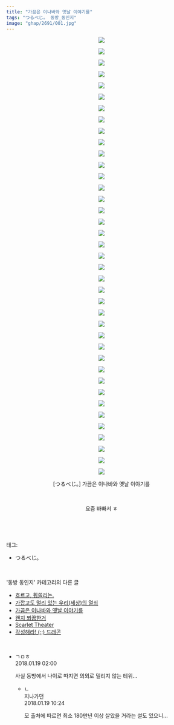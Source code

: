 ```yaml
---
title: "가끔은 이나바와 옛날 이야기를"
tags: "つるべじ。 동방_동인지"
image: "ghap/2691/001.jpg"
---
```

<div class="article">
<p style="text-align: center; clear: none; float: none;"><img src="{{ site.nasurl }}/ghap/2691/001.jpg"/></p>
<p style="text-align: center; clear: none; float: none;"><img src="{{ site.nasurl }}/ghap/2691/002.jpg"/></p>
<p style="text-align: center; clear: none; float: none;"><img src="{{ site.nasurl }}/ghap/2691/003.jpg"/></p>
<p style="text-align: center; clear: none; float: none;"><img src="{{ site.nasurl }}/ghap/2691/004.jpg"/></p>
<p style="text-align: center; clear: none; float: none;"><img src="{{ site.nasurl }}/ghap/2691/005.jpg"/></p>
<p style="text-align: center; clear: none; float: none;"><img src="{{ site.nasurl }}/ghap/2691/006.jpg"/></p>
<p style="text-align: center; clear: none; float: none;"><img src="{{ site.nasurl }}/ghap/2691/007.jpg"/></p>
<p style="text-align: center; clear: none; float: none;"><img src="{{ site.nasurl }}/ghap/2691/008.jpg"/></p>
<p style="text-align: center; clear: none; float: none;"><img src="{{ site.nasurl }}/ghap/2691/009.jpg"/></p>
<p style="text-align: center; clear: none; float: none;"><img src="{{ site.nasurl }}/ghap/2691/010.jpg"/></p>
<p style="text-align: center; clear: none; float: none;"><img src="{{ site.nasurl }}/ghap/2691/011.jpg"/></p>
<p style="text-align: center; clear: none; float: none;"><img src="{{ site.nasurl }}/ghap/2691/012.jpg"/></p>
<p style="text-align: center; clear: none; float: none;"><img src="{{ site.nasurl }}/ghap/2691/013.jpg"/></p>
<p style="text-align: center; clear: none; float: none;"><img src="{{ site.nasurl }}/ghap/2691/014.jpg"/></p>
<p style="text-align: center; clear: none; float: none;"><img src="{{ site.nasurl }}/ghap/2691/015.jpg"/></p>
<p style="text-align: center; clear: none; float: none;"><img src="{{ site.nasurl }}/ghap/2691/016.jpg"/></p>
<p style="text-align: center; clear: none; float: none;"><img src="{{ site.nasurl }}/ghap/2691/017.jpg"/></p>
<p style="text-align: center; clear: none; float: none;"><img src="{{ site.nasurl }}/ghap/2691/018.jpg"/></p>
<p style="text-align: center; clear: none; float: none;"><img src="{{ site.nasurl }}/ghap/2691/019.jpg"/></p>
<p style="text-align: center; clear: none; float: none;"><img src="{{ site.nasurl }}/ghap/2691/020.jpg"/></p>
<p style="text-align: center; clear: none; float: none;"><img src="{{ site.nasurl }}/ghap/2691/021.jpg"/></p>
<p style="text-align: center; clear: none; float: none;"><img src="{{ site.nasurl }}/ghap/2691/022.jpg"/></p>
<p style="text-align: center; clear: none; float: none;"><img src="{{ site.nasurl }}/ghap/2691/023.jpg"/></p>
<p style="text-align: center; clear: none; float: none;"><img src="{{ site.nasurl }}/ghap/2691/024.jpg"/></p>
<p style="text-align: center; clear: none; float: none;"><img src="{{ site.nasurl }}/ghap/2691/025.jpg"/></p>
<p style="text-align: center; clear: none; float: none;"><img src="{{ site.nasurl }}/ghap/2691/026.jpg"/></p>
<p style="text-align: center; clear: none; float: none;"><img src="{{ site.nasurl }}/ghap/2691/027.jpg"/></p>
<p style="text-align: center; clear: none; float: none;"><img src="{{ site.nasurl }}/ghap/2691/028.jpg"/></p>
<p style="text-align: center; clear: none; float: none;"><img src="{{ site.nasurl }}/ghap/2691/029.jpg"/></p>
<p style="text-align: center; clear: none; float: none;"><img src="{{ site.nasurl }}/ghap/2691/030.jpg"/></p>
<p style="text-align: center; clear: none; float: none;"><img src="{{ site.nasurl }}/ghap/2691/031.jpg"/></p>
<p style="text-align: center; clear: none; float: none;"><img src="{{ site.nasurl }}/ghap/2691/032.jpg"/></p>
<p style="text-align: center; clear: none; float: none;"><img src="{{ site.nasurl }}/ghap/2691/033.jpg"/></p>
<p style="text-align: center; clear: none; float: none;"><img src="{{ site.nasurl }}/ghap/2691/034.jpg"/></p>
<p style="text-align: center; clear: none; float: none;"><img src="{{ site.nasurl }}/ghap/2691/035.jpg"/></p>
<p style="text-align: center; clear: none; float: none;"><img src="{{ site.nasurl }}/ghap/2691/036.jpg"/></p>
<p style="text-align: center; clear: none; float: none;"><img src="{{ site.nasurl }}/ghap/2691/037.jpg"/></p>
<p style="text-align: center; clear: none; float: none;"><img src="{{ site.nasurl }}/ghap/2691/038.jpg"/></p>
<p style="text-align: center; clear: none; float: none;"><img src="{{ site.nasurl }}/ghap/2691/039.jpg"/></p>
<p style="text-align: center; clear: none; float: none;">[つるべじ。] 가끔은 이나바와 옛날 이야기를</p>
<p style="text-align: center; clear: none; float: none;"><br/></p>
<p style="text-align: center; clear: none; float: none;">요즘 바빠서 ㅎ</p>
<p><br/></p>
</div><br/>
<div class="tagTrail">
<p>태그: </p>
<ul>
<li>つるべじ。</li>
</ul>
</div><br/>
<div class="another">
<p>'동방 동인지' 카테고리의 다른 글</p>
<ul>
<li><a href="/2016-10-30-ghap_2693">흐르고, 휩쓸리는.</a></li>
<li><a href="/2016-10-30-ghap_2692">가깝고도 멀리 있는 우리(세상)의 열쇠</a></li>
<li><a href="/2016-10-30-ghap_2691">가끔은 이나바와 옛날 이야기를</a></li>
<li><a href="/2016-10-26-ghap_2689">왠지 쬐끔한거</a></li>
<li><a href="/2016-10-26-ghap_2688">Scarlet Theater</a></li>
<li><a href="/2016-10-26-ghap_2687">각성해라! (;;) 드래곤</a></li>
</ul>
</div><br/>
<div class="cb_module cb_fluid">
<div class="cb_wrt cb_profile">
<div class="comment">
<ul>
<li class="cb_thumb_off" id="comment15177542">
<div class="cb_comment_area">
<div class="cb_info_area">
<div class="cb_section">
<span class="cb_nick_name">ㄱㅁㅎ</span>
</div>
<div class="cb_section">
<span class="cb_date">2018.01.19 02:00 </span>
</div>
</div>
<div class="cb_dsc_comment">
<p class="cb_dsc">
											사실 동방에서 나이로 따지면 의외로 밀리지 않는 테위...
										</p>
</div>
<ul>
<li class="cb_thumb_off" id="comment15177825">
<span class="cb_bu_subnode">ㄴ</span>
<div class="cb_comment_area">
<div class="cb_info_area">
<div class="cb_section">
<span class="cb_nick_name">지나가던</span>
</div>
<div class="cb_section">
<span class="cb_date">2018.01.19 10:24 </span>
</div>
</div>
<div class="cb_dsc_comment">
<p class="cb_dsc">
																모 출처에 따르면 최소 180만년 이상 살았을 거라는 설도 있으니...
															</p>
</div>
</div>
</li>
</ul>
</div></li>
</ul>
</div>
</div><!-- commentList close -->
</div><br/>
